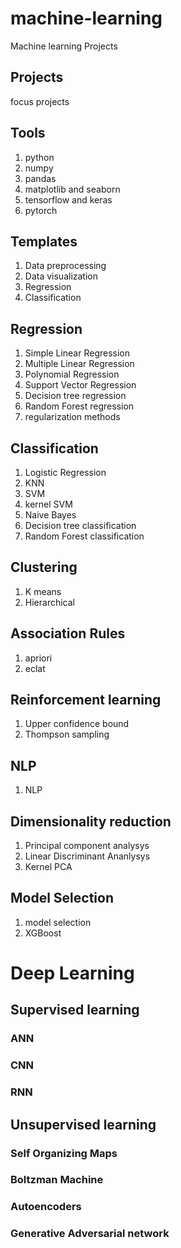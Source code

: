 # machine-learning
Machine learning Projects
## Projects 
focus projects 

## Tools
1. python
2. numpy
3. pandas
4. matplotlib and seaborn
5. tensorflow and keras
6. pytorch

## Templates
1. Data preprocessing 
2. Data visualization
3. Regression 
4. Classification


## Regression 
1. Simple Linear Regression
2. Multiple Linear Regression
3. Polynomial Regression
4. Support Vector Regression
5. Decision tree regression
6. Random Forest regression
7. regularization methods 

## Classification
1. Logistic Regression
2. KNN
3. SVM
4. kernel SVM
5. Naive Bayes
6. Decision tree classification
7. Random Forest classification

## Clustering
1. K means
2. Hierarchical

## Association Rules
1. apriori
2. eclat

## Reinforcement learning
1. Upper confidence bound
2. Thompson sampling

## NLP 
1. NLP

## Dimensionality reduction
1. Principal component analysys 
2. Linear Discriminant Ananlysys 
3. Kernel PCA

## Model Selection
1. model selection
2. XGBoost

# Deep Learning

## Supervised learning
### ANN
### CNN
### RNN
## Unsupervised learning
### Self Organizing Maps
### Boltzman Machine
### Autoencoders
### Generative Adversarial network
